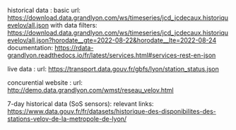 historical data :
  basic url:  https://download.data.grandlyon.com/ws/timeseries/jcd_jcdecaux.historiquevelov/all.json
  with data filters: https://download.data.grandlyon.com/ws/timeseries/jcd_jcdecaux.historiquevelov/all.json?horodate__gte=2022-08-22&horodate__lte=2022-08-24 
  documentation: https://rdata-grandlyon.readthedocs.io/fr/latest/services.html#services-rest-en-json
  
live data :
  url: https://transport.data.gouv.fr/gbfs/lyon/station_status.json
  
concurential website : 
  url: http://demo.data.grandlyon.com/wmst/reseau_velov.html
  
  7-day historical data (SoS sensors): 
    relevant links: https://www.data.gouv.fr/fr/datasets/historique-des-disponibilites-des-stations-velov-de-la-metropole-de-lyon/
